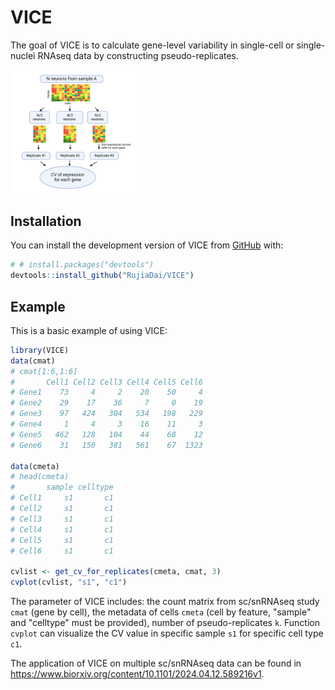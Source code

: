 
<!-- README.md is generated from README.Rmd. Please edit that file -->

# VICE

<!-- badges: start -->
<!-- badges: end -->

The goal of VICE is to calculate gene-level variability in single-cell or single-nuclei RNAseq data by constructing pseudo-replicates.

<img src="CV calculation.png" width="40%" />

## Installation

You can install the development version of VICE from
[GitHub](https://github.com/) with:

``` r
# # install.packages("devtools")
devtools::install_github("RujiaDai/VICE")
```

## Example

This is a basic example of using VICE:

``` r
library(VICE)
data(cmat)
# cmat[1:6,1:6]
#       Cell1 Cell2 Cell3 Cell4 Cell5 Cell6
# Gene1    73     4     2    20    50     4
# Gene2    29    17    36     7     0    19
# Gene3    97   424   304   534   198   229
# Gene4     1     4     3    16    11     3
# Gene5   462   128   104    44    68    12
# Gene6    31   150   381   561    67  1323

data(cmeta)
# head(cmeta)
#       sample celltype
# Cell1     s1       c1
# Cell2     s1       c1
# Cell3     s1       c1
# Cell4     s1       c1
# Cell5     s1       c1
# Cell6     s1       c1

cvlist <- get_cv_for_replicates(cmeta, cmat, 3)
cvplot(cvlist, "s1", "c1")
```

The parameter of VICE includes: the count matrix from sc/snRNAseq study `cmat` (gene by cell), the metadata of cells `cmeta` (cell by feature, "sample" and "celltype" must be provided), number of pseudo-replicates `k`. Function `cvplot` can visualize the CV value in specific sample `s1` for specific cell type `c1`.

The application of VICE on multiple sc/snRNAseq data can be found in <https://www.biorxiv.org/content/10.1101/2024.04.12.589216v1>.
